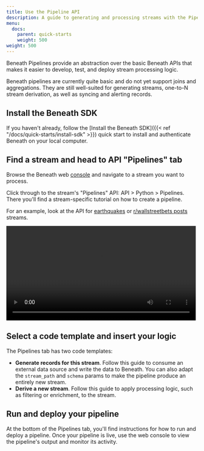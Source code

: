 ```yaml
---
title: Use the Pipeline API
description: A guide to generating and processing streams with the Pipeline API
menu:
  docs:
    parent: quick-starts
    weight: 500
weight: 500
---
```


Beneath Pipelines provide an abstraction over the basic Beneath APIs that makes it easier to develop, test, and deploy stream processing logic.

Beneath pipelines are currently quite basic and do not yet support joins and aggregations. They are still well-suited for generating streams, one-to-N stream derivation, as well as syncing and alerting records.

## Install the Beneath SDK

If you haven't already, follow the [Install the Beneath SDK]({{< ref "/docs/quick-starts/install-sdk" >}}) quick start to install and authenticate Beneath on your local computer.

## Find a stream and head to API "Pipelines" tab

Browse the Beneath web [console](https://beneath.dev/?noredirect=1) and navigate to a stream you want to process.

Click through to the stream's "Pipelines" API: API > Python > Pipelines. There you'll find a stream-specific tutorial on how to create a pipeline.

For an example, look at the API for [earthquakes](https://beneath.dev/examples/earthquakes/stream:earthquakes/-/api?language=python&action=pipelines) or [r/wallstreetbets posts](https://beneath.dev/examples/reddit/stream:r-wallstreetbets-posts/-/api?language=python&action=pipelines) streams.

<video width="99%" playsinline controls>
  <source src="/media/docs/quickstart-create-pipeline.mp4" type="video/mp4">
</video>

## Select a code template and insert your logic

The Pipelines tab has two code templates:

- **Generate records for this stream**. Follow this guide to consume an external data source and write the data to Beneath. You can also adapt the `stream_path` and `schema` params to make the pipeline produce an entirely new stream.
- **Derive a new stream**. Follow this guide to apply processing logic, such as filtering or enrichment, to the stream.

## Run and deploy your pipeline

At the bottom of the Pipelines tab, you'll find instructions for how to run and deploy a pipeline. Once your pipeline is live, use the web console to view the pipeline's output and monitor its activity.
